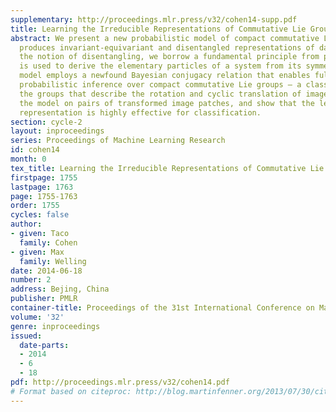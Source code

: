 ```yaml
---
supplementary: http://proceedings.mlr.press/v32/cohen14-supp.pdf
title: Learning the Irreducible Representations of Commutative Lie Groups
abstract: We present a new probabilistic model of compact commutative Lie groups that
  produces invariant-equivariant and disentangled representations of data. To define
  the notion of disentangling, we borrow a fundamental principle from physics that
  is used to derive the elementary particles of a system from its symmetries. Our
  model employs a newfound Bayesian conjugacy relation that enables fully tractable
  probabilistic inference over compact commutative Lie groups – a class that includes
  the groups that describe the rotation and cyclic translation of images. We train
  the model on pairs of transformed image patches, and show that the learned invariant
  representation is highly effective for classification.
section: cycle-2
layout: inproceedings
series: Proceedings of Machine Learning Research
id: cohen14
month: 0
tex_title: Learning the Irreducible Representations of Commutative Lie Groups
firstpage: 1755
lastpage: 1763
page: 1755-1763
order: 1755
cycles: false
author:
- given: Taco
  family: Cohen
- given: Max
  family: Welling
date: 2014-06-18
number: 2
address: Bejing, China
publisher: PMLR
container-title: Proceedings of the 31st International Conference on Machine Learning
volume: '32'
genre: inproceedings
issued:
  date-parts:
  - 2014
  - 6
  - 18
pdf: http://proceedings.mlr.press/v32/cohen14.pdf
# Format based on citeproc: http://blog.martinfenner.org/2013/07/30/citeproc-yaml-for-bibliographies/
---
```

